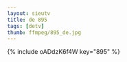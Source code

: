```yaml
--- 
layout: sieutv
title: de 895
tags: [detv]
thumb: ffmpeg/895_de.jpg
---
```

{% include oADdzK6f4W key="895" %} 
